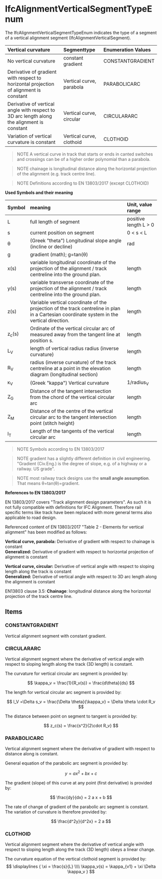 # IfcAlignmentVerticalSegmentTypeEnum

The IfcAlignmentVerticalSegmentTypeEnum indicates the type of a segment of a vertical alignment segment (IfcAlignmentVerticalSegment).
<!-- end of short definition -->



| Vertical curvature | Segmenttype    | Enumeration Values |
|:----|:------------------|:----------|
| No vertical curvature | constant gradient    | CONSTANTGRADIENT |
| Derivative of gradient with respect to horizontal projection of alignment is constant | Vertical curve, parabola | PARABOLICARC |
| Derivative of vertical angle with respect to 3D arc length along the alignment is constant | Vertical curve, circular | CIRCULARARC |
| Variation of vertical curvature is constant | Vertical curve, clothoid | CLOTHOID |


> NOTE A vertical curve in track that starts or ends in canted switches and crossings can be of a higher order polynomial than a parabola.

> NOTE chainage is longitudinal distance along the horizontal projection of the alignment (e.g. track centre line).


> NOTE Definitions according to EN 13803/2017 (except CLOTHOID)



**Used Symbols and their meaning**


| Symbol | meaning | Unit, value range |
|:----|:------------------|:----------|
| L | full length of segment    | positive length L > 0 |
| s | current position on segment    | 0 < s < L |
| θ | (Greek "theta") Longitudinal slope angle (incline or decline)  | rad |
| g | gradient (math); g=tan(θ) | |
| x(s) | variable longitudinal coordinate of the projection of the alignment / track centreline into the ground plan. | length |
| y(s) | variable transverse coordinate of the projection of the alignment / track centreline into the ground plan. | length |
| z(s) | Variable vertical coordinate of the projection of the track centreline in plan in a Cartesian coordinate system in the vertical direction. | length |
| z<sub>c</sub>(s) | Ordinate of the vertical circular arc of measured away from the tangent line at position s. | length |
| L<sub>V</sub> | length of vertical radius radius (inverse curvature) | length |
| R<sub>V</sub> | radius (inverse curvature) of the track centreline at a point in the elevation diagram (longitudinal section) | length |
| κ<sub>V</sub> | (Greek "kappa") Vertical curvature  | 1/radius<sub>V</sub> |
| Z<sub>G</sub> | Distance of the tangent intersection from the chord of the vertical circular arc | length |
| Z<sub>M</sub> | Distance of the centre of the vertical circular arc to the tangent intersection point (stitch height) | length |
| l<sub>T</sub> | Length of the tangents of the vertical circular arc | length |

> NOTE Symbols according to EN 13803/2017

> NOTE gradient has a slightly different definition in civil engineering. "Gradient (Civ.Eng.) is the degree of slope, e.g. of a highway or a railway. US grade".

> NOTE most railway track designs use the **small angle assumption**. That means θ=tan(θ)=gradient.

**References to EN 13803/2017**

EN 13803/2017 covers "Track alignment design parameters". As such it is not fully compatible with definitions for IFC Alignment. Therefore rail specific terms like track have been replaced with more general terms also applicable to road design.

Referenced content of EN 13803/2017 "Table 2 - Elements for vertical alignment" has been modified as follows:

**Vertical curve, parabola:** Derivative of gradient with respect to chainage is constant<br/>
**Generalized:** Derivative of gradient with respect to horizontal projection of alignment is constant

**Vertical curve, circular:** Derivative of vertical angle with respect to sloping length along the track is constant<br/>
**Generalized:** Derivative of vertical angle with respect to 3D arc length along the alignment is constant

EN13803 clause 3.5:
**Chainage**: longitudinal distance along the horizontal projection of the track centre line.

## Items

### CONSTANTGRADIENT
Vertical alignment segment with constant gradient.

### CIRCULARARC
Vertical alignment segment where the derivative of vertical angle with respect to sloping length along the track (3D length) is constant.

The curvature for vertical circular arc segment is provided by:

$$ \kappa_v = \frac{1}{R_v(s)} = \frac{d\theta}{ds} $$

The length for vertical circular arc segment is provided by:

$$ l_V =\Delta s_v = \frac{\Delta \theta}{\kappa_v} = \Delta \theta \cdot R_v $$

The distance between point on segment to tangent is provided by:

$$ z_c(s) = \frac{s^2}{2\cdot R_v} $$

### PARABOLICARC
Vertical alignment segment where the derivative of gradient with respect to distance along is constant.
<br/>

General equation of the parabolic arc segment is provided by:

$$ y = a x^2 + b x + c $$

The gradient (slope) of this curve at any point (first derivative) is provided by:

$$ \frac{dy}{dx} = 2 a x + b $$

The rate of change of gradient of the parabolic arc segment is constant. The variation of curvature is therefore provided by:

$$ \frac{d^2y}{d^2x} = 2 a $$

### CLOTHOID

Vertical alignment segment where the derivative of vertical angle with respect to sloping length along the track (3D length) obeys a linear change.

The curvature equation of the vertical clothoid segment is provided by:
$$ \displaylines {
\xi = \frac{s}{L} \\\\
\kappa_v(s) = \kappa_{v1} + \xi \Delta \kappa_v
} $$
